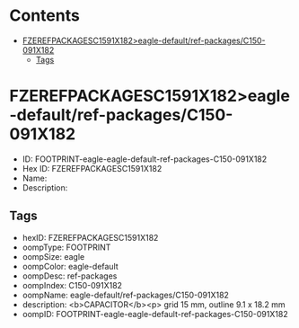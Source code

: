 



Contents
========

* [FZEREFPACKAGESC1591X182>eagle-default/ref-packages/C150-091X182](#fzerefpackagesc1591x182eagle-defaultref-packagesc150-091x182)
	* [Tags](#tags)

# FZEREFPACKAGESC1591X182>eagle-default/ref-packages/C150-091X182

- ID: FOOTPRINT-eagle-eagle-default-ref-packages-C150-091X182
- Hex ID: FZEREFPACKAGESC1591X182
- Name: 
- Description: 

## Tags

- hexID: FZEREFPACKAGESC1591X182
- oompType: FOOTPRINT
- oompSize: eagle
- oompColor: eagle-default
- oompDesc: ref-packages
- oompIndex: C150-091X182
- oompName: eagle-default/ref-packages/C150-091X182
- description: &lt;b&gt;CAPACITOR&lt;/b&gt;&lt;p&gt;&#xD;
grid 15 mm, outline 9.1 x 18.2 mm
- oompID: FOOTPRINT-eagle-eagle-default-ref-packages-C150-091X182
